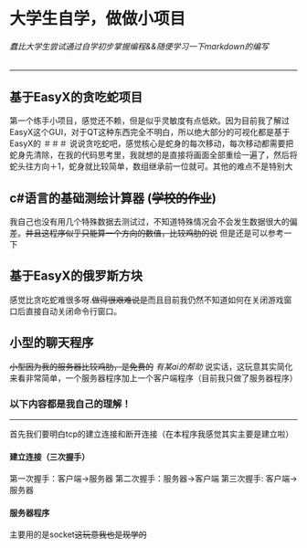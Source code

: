 # 大学生自学，做做小项目

###### *蠢比大学生尝试通过自学初步掌握编程&&随便学习一下markdown的编写*
---
## 基于EasyX的贪吃蛇项目
第一个练手小项目，感觉还不赖，但是似乎灵敏度有点低欸。因为目前我了解过EasyX这个GUI，对于QT这种东西完全不明白，所以绝大部分的可视化都是基于EasyX的
＃＃＃ 说说贪吃蛇吧，感觉核心是蛇身的每次移动，每次移动都需要把蛇身先清除，在我的代码思考里，我就想的是直接将画面全部重绘一遍了，然后将蛇头往方向＋1，蛇身就比较简单，数组继承前一位就可。其他的难点不是特别大
## c#语言的基础测绘计算器 (<s>学校的作业</s>)
我自己也没有用几个特殊数据去测试过，不知道特殊情况会不会发生数据很大的偏差。<s>并且这程序似乎只能算一个方向的数值，比较鸡肋的说</s>
但是还是可以参考一下
## 基于EasyX的俄罗斯方块
感觉比贪吃蛇难很多呀.<s>做得很艰难说是</s>而且目前我仍然不知道如何在关闭游戏窗口后直接自动关闭命令行窗口。
## 小型的聊天程序
<s>小型因为我的服务器比较鸡肋，是免费的</s>
*有某ai的帮助*
说实话，这玩意其实简化来看非常简单，一个服务器程序加上一个客户端程序（目前我只做了服务器程序）

### 以下内容都是我自己的理解！
---
首先我们要明白tcp的建立连接和断开连接（在本程序我感觉其实主要是建立啦）
#### 建立连接（三次握手）
第一次握手：客户端->服务器
第二次握手：服务器->客户端
第三次握手: 客户端->服务器
#### 服务器程序
主要用的是socket<s>这玩意我也是现学的</s>

